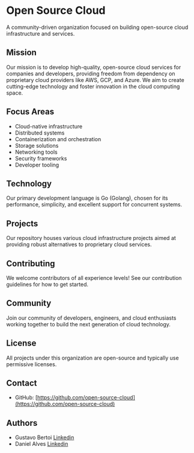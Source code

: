 # Open Source Cloud

A community-driven organization focused on building open-source cloud infrastructure and services.

## Mission

Our mission is to develop high-quality, open-source cloud services for companies and developers, providing freedom from dependency on proprietary cloud providers like AWS, GCP, and Azure. We aim to create cutting-edge technology and foster innovation in the cloud computing space.

## Focus Areas

- Cloud-native infrastructure
- Distributed systems
- Containerization and orchestration
- Storage solutions
- Networking tools
- Security frameworks
- Developer tooling

## Technology

Our primary development language is Go (Golang), chosen for its performance, simplicity, and excellent support for concurrent systems.

## Projects

Our repository houses various cloud infrastructure projects aimed at providing robust alternatives to proprietary cloud services.

## Contributing

We welcome contributors of all experience levels! See our contribution guidelines for how to get started.

## Community

Join our community of developers, engineers, and cloud enthusiasts working together to build the next generation of cloud technology.

## License

All projects under this organization are open-source and typically use permissive licenses.

## Contact

- GitHub: [https://github.com/open-source-cloud](https://github.com/open-source-cloud)

## Authors

- Gustavo Bertoi [Linkedin](https://www.linkedin.com/in/gustavobertoi/)
- Daniel Alves [Linkedin](https://www.linkedin.com/in/vertexportus/)

